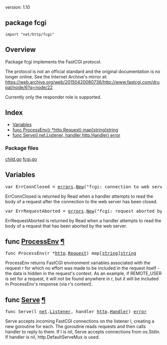 version: 1.10
## package fcgi

  `import "net/http/fcgi"`

## Overview

Package fcgi implements the FastCGI protocol.

The protocol is not an official standard and the original documentation is no
longer online. See the Internet Archive's mirror at:
https://web.archive.org/web/20150420080736/http://www.fastcgi.com/drupal/node/6?q=node/22

Currently only the responder role is supported.

## Index

- [Variables](#pkg-variables)
- [func ProcessEnv(r *http.Request) map[string]string](#ProcessEnv)
- [func Serve(l net.Listener, handler http.Handler) error](#Serve)

### Package files
 [child.go](//github.com/golang/go/blob/2ea7d3461bb41d0ae12b56ee52d43314bcdb97f9/src/net/http/fcgi/child.go) [fcgi.go](//github.com/golang/go/blob/2ea7d3461bb41d0ae12b56ee52d43314bcdb97f9/src/net/http/fcgi/fcgi.go)

<h2 id="pkg-variables">Variables</h2>

<pre>var <span id="ErrConnClosed">ErrConnClosed</span> = <a href="/errors/">errors</a>.<a href="/errors/#New">New</a>(&#34;fcgi: connection to web server closed&#34;)</pre>

ErrConnClosed is returned by Read when a handler attempts to read the body of a
request after the connection to the web server has been closed.

<pre>var <span id="ErrRequestAborted">ErrRequestAborted</span> = <a href="/errors/">errors</a>.<a href="/errors/#New">New</a>(&#34;fcgi: request aborted by web server&#34;)</pre>

ErrRequestAborted is returned by Read when a handler attempts to read the body
of a request that has been aborted by the web server.

<h2 id="ProcessEnv">func <a href="//github.com/golang/go/blob/2ea7d3461bb41d0ae12b56ee52d43314bcdb97f9/src/net/http/fcgi/child.go#L348">ProcessEnv</a>
    <a href="#ProcessEnv">¶</a></h2>
<pre>func ProcessEnv(r *<a href="/net/http/">http</a>.<a href="/net/http/#Request">Request</a>) map[<a href="/builtin/#string">string</a>]<a href="/builtin/#string">string</a></pre>

ProcessEnv returns FastCGI environment variables associated with the request r
for which no effort was made to be included in the request itself - the data is
hidden in the request's context. As an example, if REMOTE_USER is set for a
request, it will not be found anywhere in r, but it will be included in
ProcessEnv's response (via r's context).

<h2 id="Serve">func <a href="//github.com/golang/go/blob/2ea7d3461bb41d0ae12b56ee52d43314bcdb97f9/src/net/http/fcgi/child.go#L321">Serve</a>
    <a href="#Serve">¶</a></h2>
<pre>func Serve(l <a href="/net/">net</a>.<a href="/net/#Listener">Listener</a>, handler <a href="/net/http/">http</a>.<a href="/net/http/#Handler">Handler</a>) <a href="/builtin/#error">error</a></pre>

Serve accepts incoming FastCGI connections on the listener l, creating a new
goroutine for each. The goroutine reads requests and then calls handler to reply
to them. If l is nil, Serve accepts connections from os.Stdin. If handler is
nil, http.DefaultServeMux is used.


